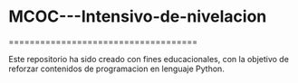 # MCOC---Intensivo-de-nivelacion

====================================

Este repositorio ha sido creado con fines educacionales, con la objetivo de reforzar contenidos de programacion en lenguaje Python.
